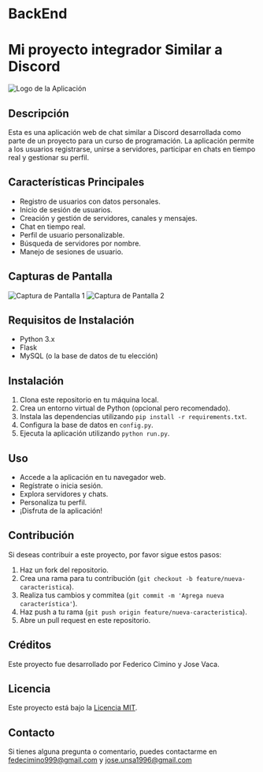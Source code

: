 # BackEnd
# Mi proyecto integrador Similar a Discord

![Logo de la Aplicación](enlace_a_la_imagen_del_logo.png)

## Descripción
Esta es una aplicación web de chat similar a Discord desarrollada como parte de un proyecto para un curso de programación. La aplicación permite a los usuarios registrarse, unirse a servidores, participar en chats en tiempo real y gestionar su perfil.

## Características Principales
- Registro de usuarios con datos personales.
- Inicio de sesión de usuarios.
- Creación y gestión de servidores, canales y mensajes.
- Chat en tiempo real.
- Perfil de usuario personalizable.
- Búsqueda de servidores por nombre.
- Manejo de sesiones de usuario.

## Capturas de Pantalla
![Captura de Pantalla 1](enlace_a_la_primera_imagen.png)
![Captura de Pantalla 2](enlace_a_la_segunda_imagen.png)

## Requisitos de Instalación
- Python 3.x
- Flask
- MySQL (o la base de datos de tu elección)

## Instalación
1. Clona este repositorio en tu máquina local.
2. Crea un entorno virtual de Python (opcional pero recomendado).
3. Instala las dependencias utilizando `pip install -r requirements.txt`.
4. Configura la base de datos en `config.py`.
5. Ejecuta la aplicación utilizando `python run.py`.

## Uso
- Accede a la aplicación en tu navegador web.
- Regístrate o inicia sesión.
- Explora servidores y chats.
- Personaliza tu perfil.
- ¡Disfruta de la aplicación!

## Contribución
Si deseas contribuir a este proyecto, por favor sigue estos pasos:
1. Haz un fork del repositorio.
2. Crea una rama para tu contribución (`git checkout -b feature/nueva-caracteristica`).
3. Realiza tus cambios y commitea (`git commit -m 'Agrega nueva característica'`).
4. Haz push a tu rama (`git push origin feature/nueva-caracteristica`).
5. Abre un pull request en este repositorio.

## Créditos
Este proyecto fue desarrollado por Federico Cimino y Jose Vaca.

## Licencia
Este proyecto está bajo la [Licencia MIT](LICENSE).

## Contacto
Si tienes alguna pregunta o comentario, puedes contactarme en fedecimino999@gmail.com y jose.unsa1996@gmail.com

